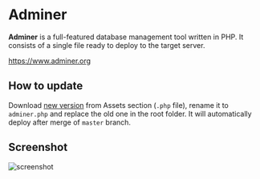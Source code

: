 # Adminer

**Adminer** is a full-featured database management tool written in PHP. It consists of a single file ready to deploy
to the target server.

https://www.adminer.org

## How to update

Download [new version](https://github.com/vrana/adminer/releases) from Assets section (`.php` file), rename it to `adminer.php` and replace the old one in the root folder. It will automatically deploy after merge of `master` branch.

## Screenshot
![screenshot](https://www.adminer.org/static/screenshots/table.png)
